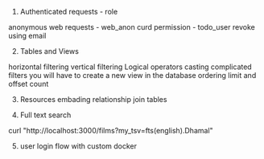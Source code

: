 
1. Authenticated requests - role

anonymous web requests -  web_anon
curd permission - todo_user
revoke using email
 
2. Tables and Views

horizontal filtering
vertical filtering
Logical operators
casting
complicated filters you will have to create a new view in the database
ordering
limit and offset
count

3. Resources embading 
relationship
join tables

4. Full text search

curl "http://localhost:3000/films?my_tsv=fts(english).Dhamal"

5. user login flow with custom docker
